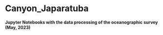 # Canyon_Japaratuba

#### Jupyter Notebooks with the data processing of the oceanographic survey (May, 2023)
